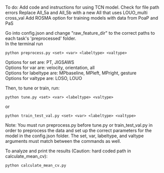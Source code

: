 To do: Add code and instructions for using TCN model.
Check for file path errors
Replace All_5a and All_5b with a new All that uses LOUO_multi cross_val
Add ROSMA option for training models with data from PoaP and PaS




Go into config.json and change "raw_feature_dir" to the correct paths to each task's 'preprocessed' folder. \
In the terminal run
```
python preprocess.py <set> <var> <labeltype> <valtype>
```
Options for set are: PT, JIGSAWS \
Options for var are: velocity, orientation, all \
Options for labeltype are: MPbaseline, MPleft, MPright, gesture \
Options for valtype are: LOSO, LOUO 

Then, to tune or train, run:
```
python tune.py <set> <var> <labeltype> <valtype>
```
or 
```
python train_test_val.py <set> <var> <labeltype> <valtype>
```
Note: You must run preprocess.py before tune.py or train_test_val.py in order to preprocess the data and set up the correct parameters for the model in the config.json folder.
The set, var, labeltype, and valtype arguments must match between the commands as well.

To analyze and print the results (Caution: hard coded path in calculate_mean_cv):
```
python calculate_mean_cv.py
```

